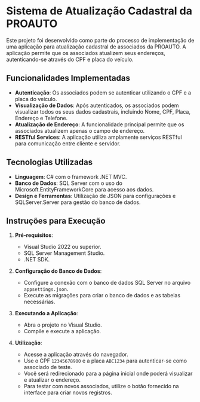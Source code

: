 # Sistema de Atualização Cadastral da PROAUTO

Este projeto foi desenvolvido como parte do processo de implementação de uma aplicação para atualização cadastral de associados da PROAUTO. A aplicação permite que os associados atualizem seus endereços, autenticando-se através do CPF e placa do veículo.

## Funcionalidades Implementadas

- **Autenticação**: Os associados podem se autenticar utilizando o CPF e a placa do veículo.
- **Visualização de Dados**: Após autenticados, os associados podem visualizar todos os seus dados cadastrais, incluindo Nome, CPF, Placa, Endereço e Telefone.
- **Atualização de Endereço**: A funcionalidade principal permite que os associados atualizem apenas o campo de endereço.
- **RESTful Services**: A aplicação utiliza amplamente serviços RESTful para comunicação entre cliente e servidor.

## Tecnologias Utilizadas

- **Linguagem**: C# com o framework .NET MVC.
- **Banco de Dados**: SQL Server com o uso do Microsoft.EntityFrameworkCore para acesso aos dados.
- **Design e Ferramentas**: Utilização de JSON para configurações e SQLServer.Server para gestão do banco de dados.

## Instruções para Execução

1. **Pré-requisitos**:
   - Visual Studio 2022 ou superior.
   - SQL Server Management Studio.
   - .NET SDK.

2. **Configuração do Banco de Dados**:
   - Configure a conexão com o banco de dados SQL Server no arquivo `appsettings.json`.
   - Execute as migrações para criar o banco de dados e as tabelas necessárias.

3. **Executando a Aplicação**:
   - Abra o projeto no Visual Studio.
   - Compile e execute a aplicação.

4. **Utilização**:
   - Acesse a aplicação através do navegador.
   - Use o CPF `12345678900` e a placa `ABC1234` para autenticar-se como associado de teste.
   - Você será redirecionado para a página inicial onde poderá visualizar e atualizar o endereço.
   - Para testar com novos associados, utilize o botão fornecido na interface para criar novos registros.
